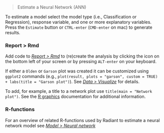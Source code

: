 > Estimate a Neural Network (ANN)

To estimate a model select the model type (i.e., Classification or Regression), response variable, and one or more explanatory variables. Press the `Estimate` button or `CTRL-enter` (`CMD-enter` on mac) to generate results. 

### Report > Rmd

Add code to <a href="https://radiant-rstats.github.io/docs/data/report_rmd.html" target="_blank">_Report > Rmd_</a> to (re)create the analysis by clicking the <i title="report results" class="fa fa-edit"></i> icon on the bottom left of your screen or by pressing `ALT-enter` on your keyboard. 

If either a `Olden` or `Garson` plot was created it can be customized using `ggplot2` commands (e.g., `plot(result, plots = "garson", custom = TRUE) + labs(title = "Garson plot")`). See <a href="https://radiant-rstats.github.io/docs/data/visualize.html" target="_blank">_Data > Visualize_</a> for details.

To add, for example, a title to a network plot use `title(main = "Network plot")`. See the <a href="https://cran.r-project.org/doc/manuals/R-intro.html#Low_002dlevel-plotting-commands" target="_blank">R graphics</a> documentation for additional information.

### R-functions

For an overview of related R-functions used by Radiant to estimate a neural network model see <a href = "https://radiant-rstats.github.io/radiant.model/reference/index.html#section-model-neural-network" target="_blank">_Model > Neural network_</a>